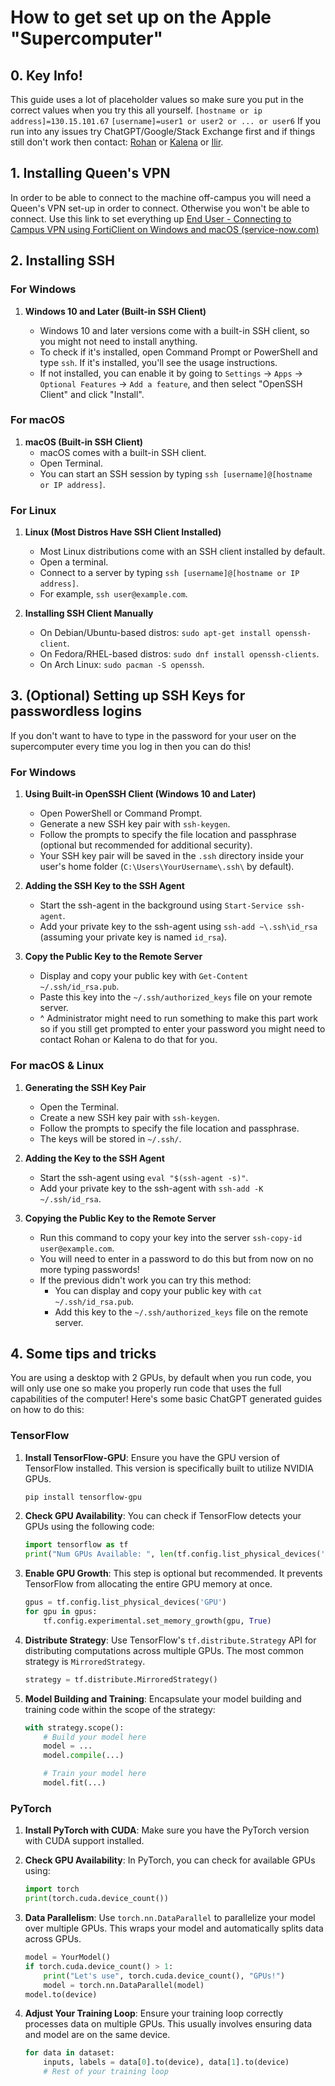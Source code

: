 # How to get set up on the Apple "Supercomputer"
## 0. Key Info!
This guide uses a lot of placeholder values so make sure you put in the correct values when you try this all yourself.
`[hostname or ip address]=130.15.101.67`
`[username]=user1 or user2 or ... or user6`
If you run into any issues try ChatGPT/Google/Stack Exchange first and if things still don't work then contact:  [Rohan](apple.bed@engsoc.queensu.ca) or [Kalena](apple.pres@engsoc.queensu.ca) or [Ilir](ilir.gusija@queensu.ca).

## 1. Installing Queen's VPN
In order to be able to connect to the machine off-campus you will need a Queen's VPN set-up in order to connect. Otherwise you won't be able to connect. Use this link to set everything up
[End User - Connecting to Campus VPN using FortiClient on Windows and macOS (service-now.com)](https://queensu.service-now.com/esm?id=kb_article&sysparm_article=KB0012696&sys_kb_id=b5eaa2b587bbb55064edf29acebb3559)

## 2. Installing SSH
### For Windows

1.  **Windows 10 and Later (Built-in SSH Client)**
    
    -   Windows 10 and later versions come with a built-in SSH client, so you might not need to install anything.
    -   To check if it's installed, open Command Prompt or PowerShell and type `ssh`. If it's installed, you'll see the usage instructions.
    -   If not installed, you can enable it by going to `Settings` -> `Apps` -> `Optional Features` -> `Add a feature`, and then select "OpenSSH Client" and click "Install".

### For macOS

1.  **macOS (Built-in SSH Client)**
    -   macOS comes with a built-in SSH client.
    -   Open Terminal.
    -   You can start an SSH session by typing `ssh [username]@[hostname or IP address]`.

### For Linux

1.  **Linux (Most Distros Have SSH Client Installed)**
    
    -   Most Linux distributions come with an SSH client installed by default.
    -   Open a terminal.
    -   Connect to a server by typing `ssh [username]@[hostname or IP address]`.
    -   For example, `ssh user@example.com`.
2.  **Installing SSH Client Manually**
    
    -   On Debian/Ubuntu-based distros: `sudo apt-get install openssh-client`.
    -   On Fedora/RHEL-based distros: `sudo dnf install openssh-clients`.
    -   On Arch Linux: `sudo pacman -S openssh`.

## 3. (Optional) Setting up SSH Keys for passwordless logins

If you don't want to have to type in the password for your user on the supercomputer every time you log in then you can do this!
### For Windows

1.  **Using Built-in OpenSSH Client (Windows 10 and Later)**
    
    -   Open PowerShell or Command Prompt.
    -   Generate a new SSH key pair with `ssh-keygen`.
    -   Follow the prompts to specify the file location and passphrase (optional but recommended for additional security).
    -   Your SSH key pair will be saved in the `.ssh` directory inside your user's home folder (`C:\Users\YourUsername\.ssh\` by default).
2.  **Adding the SSH Key to the SSH Agent**
    
    -   Start the ssh-agent in the background using `Start-Service ssh-agent`.
    -   Add your private key to the ssh-agent using `ssh-add ~\.ssh\id_rsa` (assuming your private key is named `id_rsa`).
3.  **Copy the Public Key to the Remote Server**
    
    -   Display and copy your public key with `Get-Content ~/.ssh/id_rsa.pub`.
    -   Paste this key into the `~/.ssh/authorized_keys` file on your remote server.
    - ^ Administrator might need to run something to make this part work so if you still get prompted to enter your password you might need to contact Rohan or Kalena to do that for you.

### For macOS & Linux

1.  **Generating the SSH Key Pair**
    
    -   Open the Terminal.
    -   Create a new SSH key pair with `ssh-keygen`.
    -   Follow the prompts to specify the file location and passphrase.
    -   The keys will be stored in `~/.ssh/`.
2.  **Adding the Key to the SSH Agent**
    
    -   Start the ssh-agent using `eval "$(ssh-agent -s)"`.
    -   Add your private key to the ssh-agent with `ssh-add -K ~/.ssh/id_rsa`.
3.  **Copying the Public Key to the Remote Server**
    
    - Run this command to copy your key into the server `ssh-copy-id user@example.com`.  
    - You will need to enter in a password to do this but from now on no more typing passwords!
    - If the previous didn't work you can try this method:
	    -  You can display and copy your public key with `cat ~/.ssh/id_rsa.pub`.
	    - Add this key to the `~/.ssh/authorized_keys` file on the remote server.

## 4. Some tips and tricks

You are using a desktop with 2 GPUs, by default when you run code, you will only use one so make you properly run code that uses the full capabilities of the computer!
Here's some basic ChatGPT generated guides on how to do this:
### TensorFlow

1.  **Install TensorFlow-GPU**: Ensure you have the GPU version of TensorFlow installed. This version is specifically built to utilize NVIDIA GPUs.
	```bash
	pip install tensorflow-gpu
	```
    
2.  **Check GPU Availability**: You can check if TensorFlow detects your GPUs using the following code:
    
    ```python
    import tensorflow as tf
    print("Num GPUs Available: ", len(tf.config.list_physical_devices('GPU')))
    ``` 
    
3.  **Enable GPU Growth**: This step is optional but recommended. It prevents TensorFlow from allocating the entire GPU memory at once.
    ```python
    gpus = tf.config.list_physical_devices('GPU')
    for gpu in gpus:
        tf.config.experimental.set_memory_growth(gpu, True)
    ``` 
    
4.  **Distribute Strategy**: Use TensorFlow's `tf.distribute.Strategy` API for distributing computations across multiple GPUs. The most common strategy is `MirroredStrategy`.
    

    
    ```python
    strategy = tf.distribute.MirroredStrategy()
    ``` 
    
5.  **Model Building and Training**: Encapsulate your model building and training code within the scope of the strategy:
  
    ```python
    with strategy.scope():
        # Build your model here
        model = ...
        model.compile(...)
    
        # Train your model here
        model.fit(...)
    ```

### PyTorch

1.  **Install PyTorch with CUDA**: Make sure you have the PyTorch version with CUDA support installed.
    
2.  **Check GPU Availability**: In PyTorch, you can check for available GPUs using:
    
    ```python
    import torch
    print(torch.cuda.device_count())
    ``` 
    
3.  **Data Parallelism**: Use `torch.nn.DataParallel` to parallelize your model over multiple GPUs. This wraps your model and automatically splits data across GPUs.
    
    ```python
    model = YourModel()
    if torch.cuda.device_count() > 1:
        print("Let's use", torch.cuda.device_count(), "GPUs!")
        model = torch.nn.DataParallel(model)
    model.to(device)
    ``` 
    
4.  **Adjust Your Training Loop**: Ensure your training loop correctly processes data on multiple GPUs. This usually involves ensuring data and model are on the same device.

    ```python
    for data in dataset:
        inputs, labels = data[0].to(device), data[1].to(device)
        # Rest of your training loop
    ```
<!--stackedit_data:
eyJwcm9wZXJ0aWVzIjoidGl0bGU6IEFwcGxlLVN1cGVyQ29tcH
V0ZXItd2lraVxuIiwiaGlzdG9yeSI6WzE5ODQ1MjE4MjYsMjQx
ODA4NzUyLDIwNDQ5MjExMTJdfQ==
-->